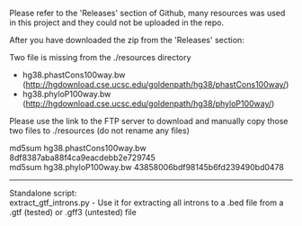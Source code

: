 Please refer to the 'Releases' section of Github, many resources was used in this project and they could not be uploaded in the repo.

After you have downloaded the zip from the 'Releases' section:

Two file is missing from the ./resources directory

- hg38.phastCons100way.bw (http://hgdownload.cse.ucsc.edu/goldenpath/hg38/phastCons100way/)
- hg38.phyloP100way.bw (http://hgdownload.cse.ucsc.edu/goldenpath/hg38/phyloP100way/)

Please use the link to the FTP server to download and manually copy those two files to ./resources (do not rename any files)

md5sum hg38.phastCons100way.bw 8df8387aba88f4ca9eacdebb2e729745<br/>
md5sum hg38.phyloP100way.bw 43858006bdf98145b6fd239490bd0478

<hr/>
Standalone script:<br/>
extract_gtf_introns.py - Use it for extracting all introns to a .bed file from a .gtf (tested) or .gff3 (untested) file
